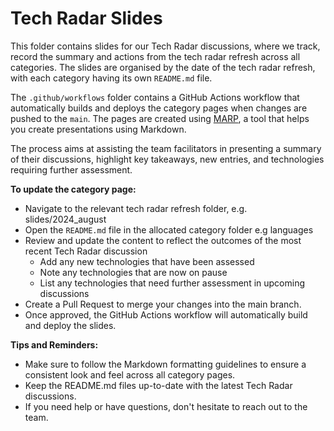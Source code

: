 # Tech Radar Slides

This folder contains slides for our Tech Radar discussions, where we track, record the summary and actions from the tech radar refresh across all categories. The slides are organised by the date of the tech radar refresh, with each category having its own `README.md` file.


The `.github/workflows` folder contains a GitHub Actions workflow that automatically builds and deploys the category pages when changes are pushed to the `main`. The pages are created using [MARP](https://marp.app/), a tool that helps you create presentations using Markdown.

The process aims at assisting the team facilitators in presenting a summary of their discussions, highlight key takeaways, new entries, and technologies requiring further assessment.

**To update the category page:**

- Navigate to the relevant tech radar refresh folder, e.g. slides/2024_august
- Open the `README.md` file in the allocated category folder e.g languages
- Review and update the content to reflect the outcomes of the most recent Tech Radar discussion
    - Add any new technologies that have been assessed
    - Note any technologies that are now on pause
    - List any technologies that need further assessment in upcoming discussions
- Create a Pull Request to merge your changes into the main branch.
- Once approved, the GitHub Actions workflow will automatically build and deploy the slides.

**Tips and Reminders:**
* Make sure to follow the Markdown formatting guidelines to ensure a consistent look and feel across all category pages.
* Keep the README.md files up-to-date with the latest Tech Radar discussions.
* If you need help or have questions, don't hesitate to reach out to the team.
